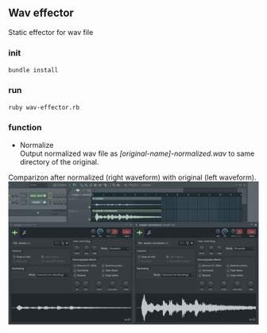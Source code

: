 ## Wav effector
Static effector for wav file

### init
```
bundle install
```

### run
```
ruby wav-effector.rb
```

### function
* Normalize  
Output normalized wav file as *[original-name]-normalized.wav* to same directory of the original.

Comparizon after normalized (right waveform) with original (left waveform).
![image](./img/comp-normalize.JPG)
